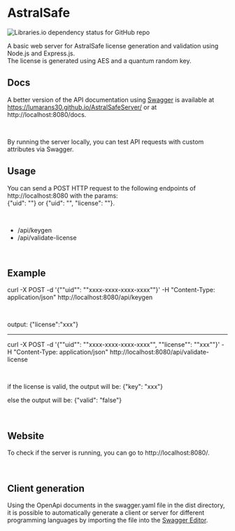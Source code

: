 # AstralSafe
![Libraries.io dependency status for GitHub repo](https://img.shields.io/librariesio/github/LuMarans30/AstralSafeServer)

A basic web server for AstralSafe license generation and validation using Node.js and Express.js.<br />
The license is generated using AES and a quantum random key.

## Docs

A better version of the API documentation using [Swagger](https://swagger.io/) is available at https://lumarans30.github.io/AstralSafeServer/ or at http://localhost:8080/docs.

<br />

By running the server locally, you can test API requests with custom attributes via Swagger.

## Usage

You can send a POST HTTP request to the following endpoints of http://localhost:8080 with the params: <br />
{"uid": ""} or {"uid": "", "license": ""}.

<br />

<ul>
  <li> /api/keygen </li>
  <li> /api/validate-license </li>
</ul>

<br />

## Example

curl -X POST -d '{""uid"": ""xxxx-xxxx-xxxx-xxxx""}' -H "Content-Type: application/json" http://localhost:8080/api/keygen

<br/>

output: {"license":"xxx"}

<hr />

curl -X POST -d '{""uid"": ""xxxx-xxxx-xxxx-xxxx"", ""license"": ""xxx""}' -H "Content-Type: application/json" http://localhost:8080/api/validate-license

<br />

if the license is valid, the output will be: {"key": "xxx"}

else the output will be: {"valid": "false"}

<br />

## Website

To check if the server is running, you can go to http://localhost:8080/.

<br />

## Client generation

Using the OpenApi documents in the swagger.yaml file in the dist directory, it is possible to automatically generate a client or server for different programming languages by importing the file into the [Swagger Editor](https://editor.swagger.io/).
